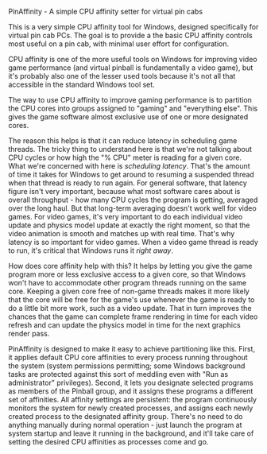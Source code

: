 PinAffinity - A simple CPU affinity setter for virtual pin cabs

This is a very simple CPU affinity tool for Windows, designed
specifically for virtual pin cab PCs.  The goal is to provide a the
basic CPU affinity controls most useful on a pin cab, with minimal
user effort for configuration.  

CPU affinity is one of the more useful tools on Windows for improving
video game performance (and virtual pinball is fundamentally a video
game), but it's probably also one of the lesser used tools because
it's not all that accessible in the standard Windows tool set.

The way to use CPU affinity to improve gaming performance is to
partition the CPU cores into groups assigned to "gaming" and
"everything else".  This gives the game software almost exclusive use
of one or more designated cores.

The reason this helps is that it can reduce latency in scheduling game
threads.  The tricky thing to understand here is that we're not
talking about CPU cycles or how high the "% CPU" meter is reading for
a given core.  What we're concerned with here is *scheduling latency*.
That's the amount of time it takes for Windows to get around to
resuming a suspended thread when that thread is ready to run again.
For general software, that latency figure isn't very important,
because what most software cares about is overall throughput - how
many CPU cycles the program is getting, averaged over the long haul.
But that long-term averaging doesn't work well for video games.  For
video games, it's very important to do each individual video update
and physics model update at exactly the right moment, so that the
video animation is smooth and matches up with real time.  That's why
latency is so important for video games.  When a video game thread is
ready to run, it's critical that Windows runs it *right away*.

How does core affinity help with this?  It helps by letting you give
the game program more or less exclusive access to a given core, so
that Windows won't have to accommodate other program threads running on
the same core.  Keeping a given core free of non-game threads makes it
more likely that the core will be free for the game's use whenever the
game is ready to do a little bit more work, such as a video update.
That in turn improves the chances that the game can complete frame
rendering in time for each video refresh and can update the physics
model in time for the next graphics render pass.

PinAffinity is designed to make it easy to achieve partitioning like
this.  First, it applies default CPU core affinities to every process
running throughout the system (system permissions permitting; some
Windows background tasks are protected against this sort of meddling
even with "Run as administrator" privileges).  Second, it lets you
designate selected programs as members of the Pinball group, and it
assigns these programs a different set of affinities.  All affinity
settings are persistent: the program continuously monitors the system
for newly created processes, and assigns each newly created process to
the designated affinity group.  There's no need to do anything
manually during normal operation - just launch the program at system
startup and leave it running in the background, and it'll take care of
setting the desired CPU affinities as processes come and go.
